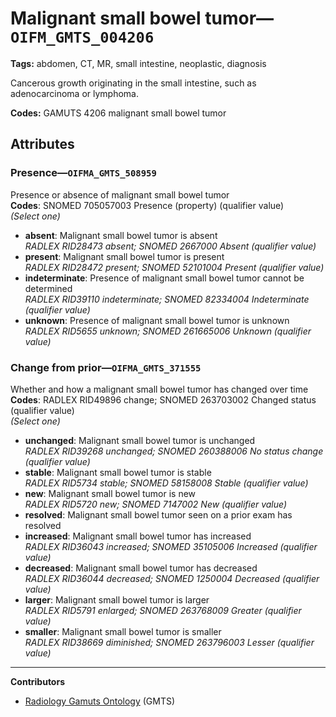 # Malignant small bowel tumor—`OIFM_GMTS_004206`

**Tags:** abdomen, CT, MR, small intestine, neoplastic, diagnosis

Cancerous growth originating in the small intestine, such as adenocarcinoma or lymphoma.

**Codes:** GAMUTS 4206 malignant small bowel tumor

## Attributes

### Presence—`OIFMA_GMTS_508959`

Presence or absence of malignant small bowel tumor  
**Codes**: SNOMED 705057003 Presence (property) (qualifier value)  
*(Select one)*

- **absent**: Malignant small bowel tumor is absent  
_RADLEX RID28473 absent; SNOMED 2667000 Absent (qualifier value)_
- **present**: Malignant small bowel tumor is present  
_RADLEX RID28472 present; SNOMED 52101004 Present (qualifier value)_
- **indeterminate**: Presence of malignant small bowel tumor cannot be determined  
_RADLEX RID39110 indeterminate; SNOMED 82334004 Indeterminate (qualifier value)_
- **unknown**: Presence of malignant small bowel tumor is unknown  
_RADLEX RID5655 unknown; SNOMED 261665006 Unknown (qualifier value)_

### Change from prior—`OIFMA_GMTS_371555`

Whether and how a malignant small bowel tumor has changed over time  
**Codes**: RADLEX RID49896 change; SNOMED 263703002 Changed status (qualifier value)  
*(Select one)*

- **unchanged**: Malignant small bowel tumor is unchanged  
_RADLEX RID39268 unchanged; SNOMED 260388006 No status change (qualifier value)_
- **stable**: Malignant small bowel tumor is stable  
_RADLEX RID5734 stable; SNOMED 58158008 Stable (qualifier value)_
- **new**: Malignant small bowel tumor is new  
_RADLEX RID5720 new; SNOMED 7147002 New (qualifier value)_
- **resolved**: Malignant small bowel tumor seen on a prior exam has resolved  
- **increased**: Malignant small bowel tumor has increased  
_RADLEX RID36043 increased; SNOMED 35105006 Increased (qualifier value)_
- **decreased**: Malignant small bowel tumor has decreased  
_RADLEX RID36044 decreased; SNOMED 1250004 Decreased (qualifier value)_
- **larger**: Malignant small bowel tumor is larger  
_RADLEX RID5791 enlarged; SNOMED 263768009 Greater (qualifier value)_
- **smaller**: Malignant small bowel tumor is smaller  
_RADLEX RID38669 diminished; SNOMED 263796003 Lesser (qualifier value)_

---

**Contributors**

- [Radiology Gamuts Ontology](https://gamuts.net/) (GMTS)
